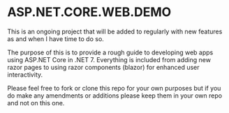 # ASP.NET.CORE.WEB.DEMO

This is an ongoing project that will be added to regularly with new features as and when I have time to do so.

The purpose of this is to provide a rough guide to developing web apps using ASP.NET Core in .NET 7.  Everything is included from adding new razor pages to using razor components
(blazor) for enhanced user interactivity.

Please feel free to fork or clone this repo for your own purposes but if you do make any amendments or additions please 
keep them in your own repo and not on this one.
